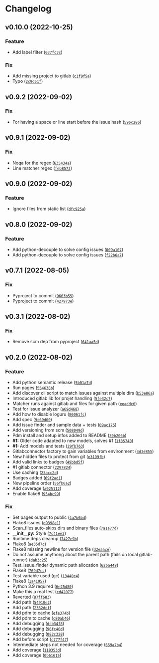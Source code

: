 # Changelog

<!--next-version-placeholder-->

## v0.10.0 (2022-10-25)
### Feature
* Add label filter ([`037fc3c`](https://gitlab.com/exb/engineering/ticket-cross-check/-/commit/037fc3c4307fb21eeae5a55d5373d96e5d153ee6))

### Fix
* Add missing project to gitlab ([`c1f9f5a`](https://gitlab.com/exb/engineering/ticket-cross-check/-/commit/c1f9f5aab610e530f40f27d1b7a83e87eb25974a))
* Typo ([`2c9d51f`](https://gitlab.com/exb/engineering/ticket-cross-check/-/commit/2c9d51f320ea29360476a99a8f229eb51004bb0a))

## v0.9.2 (2022-09-02)
### Fix
* For having a space or line start before the issue hash ([`596c286`](https://gitlab.com/exb/engineering/ticket-cross-check/-/commit/596c286122cbef725870cead9e78de824729cc98))

## v0.9.1 (2022-09-02)
### Fix
* Noqa for the regex ([`635434a`](https://gitlab.com/exb/engineering/ticket-cross-check/-/commit/635434ad3f4cb03347a125c23dc1821ea5bdfa97))
* Line matcher regex ([`feb8573`](https://gitlab.com/exb/engineering/ticket-cross-check/-/commit/feb85738b279001b4f3315f7a524f580c209b85e))

## v0.9.0 (2022-09-02)
### Feature
* Ignore files from static list ([`dfc925a`](https://gitlab.com/exb/engineering/ticket-cross-check/-/commit/dfc925a75a12134527a3c3f4954f1129375df2c9))

## v0.8.0 (2022-09-02)
### Feature
* Add python-decouple to solve config issues ([`009a107`](https://gitlab.com/exb/engineering/ticket-cross-check/-/commit/009a107fc718f5417b8a6051b2de906d6f6d69a7))
* Add python-decouple to solve config issues ([`f22b6a7`](https://gitlab.com/exb/engineering/ticket-cross-check/-/commit/f22b6a7b681ca867426d2c38f08569e84d153205))

## v0.7.1 (2022-08-05)
### Fix
* Pyproject to commit ([`9663b55`](https://gitlab.com/exb/engineering/ticket-cross-check/-/commit/9663b55e9488c133f9898dad1475f9a65e3a140a))
* Pyproject to commit ([`427973e`](https://gitlab.com/exb/engineering/ticket-cross-check/-/commit/427973ef03dd7a2843260a386e063f6d782e4097))

## v0.3.1 (2022-08-02)
### Fix
* Remove scm dep from pyproject ([`641aa5d`](https://github.com/exb/engineering/ticket-cross-check/commit/641aa5d3f761c8d295993bc694d57afe82480b28))

## v0.2.0 (2022-08-02)
### Feature
* Add python semantic release ([`5b01a7d`](https://github.com/exb/engineering/ticket-cross-check/commit/5b01a7d39ae53dcaa41c3a468945dfe804cf56c1))
* Run pages ([`564638b`](https://github.com/exb/engineering/ticket-cross-check/commit/564638b84cbc96d452029f822556bb26c22f0bfd))
* Add discover cli script to match issues against multiple dirs ([`b53e86a`](https://github.com/exb/engineering/ticket-cross-check/commit/b53e86ad1fec1d6f5de65bd9578aff2f9827534b))
* Introduced gitlab lib for projet handling ([`5fe32c7`](https://github.com/exb/engineering/ticket-cross-check/commit/5fe32c7a1fdf17816c0b5943c05bda67d0c20080))
* Matcher runs against gitlab and files for given path ([`eeaddc6`](https://github.com/exb/engineering/ticket-cross-check/commit/eeaddc6656c0d154d3e5bf5aedf6467f366ac2de))
* Test for issue analyzer ([`a69d468`](https://github.com/exb/engineering/ticket-cross-check/commit/a69d468ce2f8d5562f4bd5a9bec535ce18545254))
* Add how to disable loguru ([`86061fc`](https://github.com/exb/engineering/ticket-cross-check/commit/86061fc17dd597370942e96214d485b1d4de3c3c))
* Add spec ([`9c69d00`](https://github.com/exb/engineering/ticket-cross-check/commit/9c69d0095436c121a3144505ff5f4db61358aeec))
* Add issue finder and sample data + tests ([`09ac175`](https://github.com/exb/engineering/ticket-cross-check/commit/09ac175004afe5586b02a32f6973b3068ed290b1))
* Add versioning from scm ([`508049d`](https://github.com/exb/engineering/ticket-cross-check/commit/508049d56de6c2ce2db82b697c6bf0d3c7818df9))
* Pdm install and setup infos added to README ([`39b206b`](https://github.com/exb/engineering/ticket-cross-check/commit/39b206b83dac0d442d58ff96f6fa103cd5e0b96f))
* **#1:** Older code adapted to new models, solves #1 ([`1f85740`](https://github.com/exb/engineering/ticket-cross-check/commit/1f857403de9b2191d56ac01c2a55aaeb8ac65404))
* **#1:** Add models and tests ([`29fb763`](https://github.com/exb/engineering/ticket-cross-check/commit/29fb76332d2db23a9f086944bf59e3e617368759))
* Gitlabconnector factory to gain variables from environment ([`4d3e855`](https://github.com/exb/engineering/ticket-cross-check/commit/4d3e855ee5da7f9b53ac125222cc3beb2f705eb7))
* New hidden files to protect from git ([`e3199fb`](https://github.com/exb/engineering/ticket-cross-check/commit/e3199fbbefee3d8a39d4d134215a444880b30fa0))
* Add valid links to badges ([`49bbd5f`](https://github.com/exb/engineering/ticket-cross-check/commit/49bbd5f6a5e874074a99899e2bb945448a7212ff))
* #1 gitlab connector ([`2297824`](https://github.com/exb/engineering/ticket-cross-check/commit/2297824137b1be56275e935878010d3aba5c5ab7))
* Use caching ([`23acc2d`](https://github.com/exb/engineering/ticket-cross-check/commit/23acc2d0598a54ad01af133e284410803a5f5156))
* Badges added ([`69f2ad1`](https://github.com/exb/engineering/ticket-cross-check/commit/69f2ad1c86276d50d2703a6f0082c66bb36499d0))
* New pipeline order ([`56fb6a2`](https://github.com/exb/engineering/ticket-cross-check/commit/56fb6a2fb37985cc7dbbcbdc3726a234aeae0c16))
* Add coverage ([`a025112`](https://github.com/exb/engineering/ticket-cross-check/commit/a02511210aae8d2286eb19a362f82e832bd768ea))
* Enable flake8 ([`954bc99`](https://github.com/exb/engineering/ticket-cross-check/commit/954bc99b2f39c89c308dfb4eabcf122eaaeca2ae))

### Fix
* Set pages output to public ([`4a7b6bd`](https://github.com/exb/engineering/ticket-cross-check/commit/4a7b6bde4e8b4ee9ed5ea5b076903cdf0c05e917))
* Flake8 issues ([`d9398e1`](https://github.com/exb/engineering/ticket-cross-check/commit/d9398e11eaacb4a53123d57465579300fe0558d8))
* Scan_files auto-skips dirs and binary files ([`7a1a77d`](https://github.com/exb/engineering/ticket-cross-check/commit/7a1a77d05f9ca049ac2cc50536825f79abbc4ff7))
* **__init__py:** Style ([`7c41ee3`](https://github.com/exb/engineering/ticket-cross-check/commit/7c41ee349d0bd51d87058543caddae5b4181099f))
* Runtime deps cleanup ([`7427e9b`](https://github.com/exb/engineering/ticket-cross-check/commit/7427e9bb565f5007776be4acc9eddf53ec97d1e9))
* Flake8 ([`ae35d7c`](https://github.com/exb/engineering/ticket-cross-check/commit/ae35d7c5b672dd72e8597a82584d6d8d45a67c55))
* Flake8 missing newline for version file ([`d2eaace`](https://github.com/exb/engineering/ticket-cross-check/commit/d2eaace910966fdb8cfc3ac2954e5da3d3fd5392))
* Do not assume anythong about the parent path (fails on local gitlab-runner) ([`dab3c25`](https://github.com/exb/engineering/ticket-cross-check/commit/dab3c258559c3ab86a9a55ffb9ac2ba55f9fefc9))
* Test_issue_finder dynamic path allocation ([`626a448`](https://github.com/exb/engineering/ticket-cross-check/commit/626a448c95b1f9352e3cd029f10c0330454c8a7b))
* Flake8 ([`769d7cc`](https://github.com/exb/engineering/ticket-cross-check/commit/769d7ccf65358cf6bfe99e8ea7432d9021daef18))
* Test variable used (gc) ([`13440c4`](https://github.com/exb/engineering/ticket-cross-check/commit/13440c48eaaab780154972fcfad1e5a599807d58))
* Flake8 ([`1a41957`](https://github.com/exb/engineering/ticket-cross-check/commit/1a419570710e15e6e23361ea8d7e03ade9b11081))
* Python 3.9 required ([`6e25d80`](https://github.com/exb/engineering/ticket-cross-check/commit/6e25d80cbc28f378fbca73121b83ac00925e8a59))
* Make this a real test ([`cd42077`](https://github.com/exb/engineering/ticket-cross-check/commit/cd42077e8307d311f2c59dd49dc9f6276f01034b))
* Reverted ([`87ff683`](https://github.com/exb/engineering/ticket-cross-check/commit/87ff683beaa77171b09c4b1891261d76177f4e11))
* Add path ([`54910e2`](https://github.com/exb/engineering/ticket-cross-check/commit/54910e2d73feb6ba09d45b71085a5f96c5228d50))
* Add path ([`2362def`](https://github.com/exb/engineering/ticket-cross-check/commit/2362defb058998de5fae8cd5d8d171fcd6a9ce7c))
* Add pdm to cache ([`efe374b`](https://github.com/exb/engineering/ticket-cross-check/commit/efe374b4ae9e69289d998e3879cec3c4b1ea802d))
* Add pdm to cache ([`c80ab46`](https://github.com/exb/engineering/ticket-cross-check/commit/c80ab46b8863d6f9f1580b4efd0c59b170d35724))
* Add debugging ([`dcb34f8`](https://github.com/exb/engineering/ticket-cross-check/commit/dcb34f8123220063dbf0c9b75f06a9d6362a071b))
* Add debugging ([`96fc46d`](https://github.com/exb/engineering/ticket-cross-check/commit/96fc46d90b4e87ac76a85eab18acd31a93118527))
* Add debugging ([`082c328`](https://github.com/exb/engineering/ticket-cross-check/commit/082c328690698d7f916dc04b7aa033685d9a7da8))
* Add before script ([`c777f47`](https://github.com/exb/engineering/ticket-cross-check/commit/c777f47873c552779bf445c94d4352c1ca94629c))
* Intermediate steps not needed for coverage ([`659a7b4`](https://github.com/exb/engineering/ticket-cross-check/commit/659a7b40b44cc49dd787df3fe2303875d8c06ca2))
* Add coverage ([`118353d`](https://github.com/exb/engineering/ticket-cross-check/commit/118353d0e62b7f55a70a3bc9c6a70cacb78ed2f3))
* Add coverage ([`0b61615`](https://github.com/exb/engineering/ticket-cross-check/commit/0b61615931f0d462c9974a88256db3a41e20fbc1))
